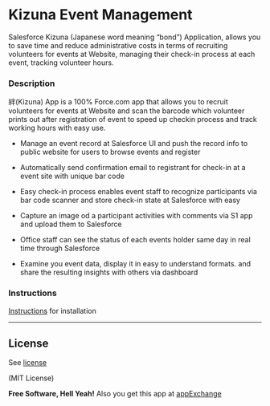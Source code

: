 # Kizuna Event Management

Salesforce Kizuna (Japanese word meaning “bond”) Application, allows you to save time and reduce administrative costs in terms of recruiting volunteers for events at Website, managing their check-in process at each event, tracking volunteer hours.

### Description
絆(Kizuna) App is a 100% Force.com app that allows you to recruit volunteers for events at Website and scan the barcode which volunteer prints out after registration of event to speed up checkin process and track working hours with easy use.

- Manage an event record at Salesforce UI and push the record info to public website for users to browse events and register

- Automatically send confirmation email to registrant for check-in at a event site with unique bar code

- Easy check-in process enables event staff to recognize participants via bar code scanner and store check-in state at Salesforce with easy

- Capture an image od a participant activities with comments via S1 app and upload them to Salesforce

- Office staff can see the status of each events holder same day in real time through Salesforce

- Examine you event data, display it in easy to understand formats. and share the resulting insights with others via dashboard

### Instructions
[Instructions] for installation

----
## License

See [license]

(MIT License)

**Free Software, Hell Yeah!**
Also you get this app at [appExchange]



[appExchange]: https://appexchange.salesforce.com/listingDetail?listingId=a0N3000000B5gB6EAJ
[license]: https://github.com/kazu-200WR/KizunaEventManagement/blob/master/LICENSE
[Instructions]: https://github.com/kazu-200WR/KizunaEventManagement/blob/master/doc/Kizuna_Install_guide.pdf
